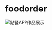 # foodorder
![點餐APP作品展示](https://github.com/XinYuan-H/react-foodorder/blob/main/foodorderGIF.gif?raw=true)

